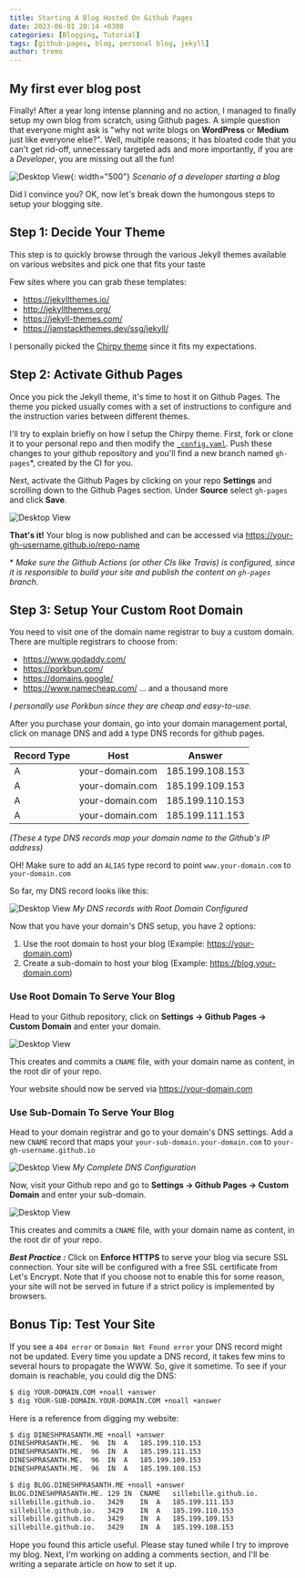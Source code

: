 ```yaml
---
title: Starting A Blog Hosted On Github Pages
date: 2023-06-01 20:14 +0300
categories: [Blogging, Tutorial]
tags: [github-pages, blog, personal blog, jekyll]
author: tremo
---
```


## My first ever blog post

Finally! After a year long intense planning and no action, I managed to finally setup my own blog from scratch, using Github pages. A simple question that everyone might ask is "why not write blogs on **WordPress** or **Medium** just like everyone else?". Well, multiple reasons; it has bloated code that you can't get rid-off, unnecessary targeted ads and more importantly, if you are a *Developer*, you are missing out all the fun!

![Desktop View](/assets/img/post/2020-12-28-starting-a-blog-on-gh-pages/Intro_meme.jpg){: width="500"}
_Scenario of a developer starting a blog_

Did I convince you? OK, now let's break down the humongous steps to setup your blogging site.

## Step 1: Decide Your Theme

This step is to quickly browse through the various Jekyll themes available on various websites and pick one that fits your taste

Few sites where you can grab these templates:

* <https://jekyllthemes.io/>
* <http://jekyllthemes.org/>
* <https://jekyll-themes.com/>
* <https://jamstackthemes.dev/ssg/jekyll/>

I personally picked the [Chirpy theme](https://github.com/cotes2020/jekyll-theme-chirpy/) since it fits my expectations.


## Step 2: Activate Github Pages

Once you pick the Jekyll theme, it's time to host it on Github Pages. The theme you picked usually comes with a set of instructions to configure and the instruction varies between different themes.

I'll try to explain briefly on how I setup the Chirpy theme. First, fork or clone it to your personal repo and then modify the [`_config.yaml`](https://github.com/cotes2020/jekyll-theme-chirpy/blob/master/_config.yml). Push these changes to your github repository and you'll find a new branch named `gh-pages`*, created by the CI for you.

Next, activate the Github Pages by clicking on your repo **Settings** and scrolling down to the Github Pages section. Under **Source** select `gh-pages` and click **Save**.

![Desktop View](/assets/img/posts/2020-12-28-starting-a-blog-on-gh-pages/01-enable-github-pages.png)

**That's it!** Your blog is now published and can be accessed via <https://your-gh-username.github.io/repo-name>


\* *Make sure the Github Actions (or other CIs like Travis) is configured, since it is responsible to build your site and publish the content on `gh-pages` branch.*



## Step 3: Setup Your Custom Root Domain

You need to visit one of the domain name registrar to buy a custom domain. There are multiple registrars to choose from: 

* <https://www.godaddy.com/>
* <https://porkbun.com/>
* <https://domains.google/>
* <https://www.namecheap.com/>
... and a thousand more

*I personally use Porkbun since they are cheap and easy-to-use.*

After you purchase your domain, go into your domain management portal, click on manage DNS and add `A` type DNS records for github pages.

| Record Type | Host | Answer |
|-------------|------|--------|
| A | your-domain.com | 185.199.108.153 |
| A | your-domain.com | 185.199.109.153 |
| A | your-domain.com | 185.199.110.153 |
| A | your-domain.com | 185.199.111.153 |

*(These `A` type DNS records map your domain name to the Github's IP address)*

OH! Make sure to add an `ALIAS` type record to point `www.your-domain.com` to `your-domain.com`

So far, my DNS record looks like this:

![Desktop View](/assets/img/posts/2020-12-28-starting-a-blog-on-gh-pages/02-porkbun-dns-root.png)
_My DNS records with Root Domain Configured_

Now that you have your domain's DNS setup, you have 2 options:

1. Use the root domain to host your blog (Example: <https://your-domain.com>)
2. Create a sub-domain to host your blog (Example: <https://blog.your-domain.com>)

### Use Root Domain To Serve Your Blog

Head to your Github repository, click on **Settings → Github Pages → Custom Domain** and enter your domain.

![Desktop View](/assets/img/posts/2020-12-28-starting-a-blog-on-gh-pages/03-custom-root-domain.png)

This creates and commits a `CNAME` file, with your domain name as content, in the root dir of your repo.

Your website should now be served via <https://your-domain.com>

### Use Sub-Domain To Serve Your Blog

Head to your domain registrar and go to your domain's DNS settings. Add a new `CNAME` record that maps your `your-sub-domain.your-domain.com` to `your-gh-username.github.io`

![Desktop View](/assets/img/posts/2020-12-28-starting-a-blog-on-gh-pages/04-subdomain-configure.png)
_My Complete DNS Configuration_

Now, visit your Github repo and go to **Settings → Github Pages → Custom Domain** and enter your sub-domain.

![Desktop View](/assets/img/posts/2020-12-28-starting-a-blog-on-gh-pages/05-subdomain-gh-pages.png)

This creates and commits a `CNAME` file, with your domain name as content, in the root dir of your repo.

***Best Practice :*** Click on **Enforce HTTPS** to serve your blog via secure SSL connection. Your site will be configured with a free SSL certificate from Let's Encrypt. Note that if you choose not to enable this for some reason, your site will not be served in future if a strict policy is implemented by browsers.

## Bonus Tip: Test Your Site

If you see a `404 error` or `Domain Not Found error` your DNS record might not be updated. Every time you update a DNS record, it takes few mins to several hours to propagate the WWW. So, give it sometime. To see if your domain is reachable, you could dig the DNS:

```bash
$ dig YOUR-DOMAIN.COM +noall +answer
$ dig YOUR-SUB-DOMAIN.YOUR-DOMAIN.COM +noall +answer
```

Here is a reference from digging my website:

```bash
$ dig DINESHPRASANTH.ME +noall +answer
DINESHPRASANTH.ME.	96	IN	A	185.199.110.153
DINESHPRASANTH.ME.	96	IN	A	185.199.111.153
DINESHPRASANTH.ME.	96	IN	A	185.199.109.153
DINESHPRASANTH.ME.	96	IN	A	185.199.108.153

$ dig BLOG.DINESHPRASANTH.ME +noall +answer
BLOG.DINESHPRASANTH.ME.	129	IN	CNAME	sillebille.github.io.
sillebille.github.io.	3429	IN	A	185.199.111.153
sillebille.github.io.	3429	IN	A	185.199.110.153
sillebille.github.io.	3429	IN	A	185.199.109.153
sillebille.github.io.	3429	IN	A	185.199.108.153
```

Hope you found this article useful. Please stay tuned while I try to improve my blog. Next, I'm working on adding a comments section, and I'll be writing a separate article on how to set it up.


